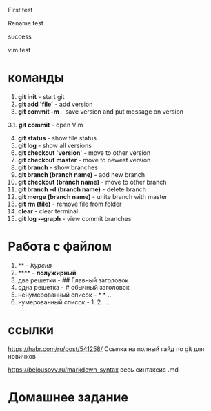 First test

Rename test

success

vim test

# команды
1. **git init** - start git
2. **git add 'file'** - add version
3. **git commit -m** - save version and put message on version

3.1. **git commit** - open Vim

4. **git status** - show file status
5. **git log** - show all versions
6. **git checkout 'version'** - move to other version
7. **git checkout master** - move to newest version
8. **git branch** - show branches
9. **git branch (branch name)** - add new branch
10. **git checkout (branch name)** - move to other branch
11. **git branch -d (branch name)** - delete branch
12. **git merge (branch name)** - unite branch with master
13. **git rm (file)** - remove file from folder
14. **clear** - clear terminal
15. **git log --graph** - view commit branches



# Работа с файлом
1. ** - *Курсив*
2. **** - **полужирный**
3. две решетки - ## Главный заголовок
4. одна решетка - # обычный заголовок
5. ненумерованный список - * * ...
6. нумерованный список - 1. 2. ...

# ссылки
https://habr.com/ru/post/541258/ Ссылка на полный гайд по git для новичков

https://belousovv.ru/markdown_syntax весь синтаксис .md

# Домашнее задание

